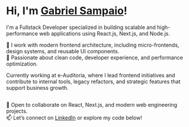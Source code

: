# Hi, I'm <a href="https://www.linkedin.com/in/gabrielsampaiolimadearaujo/">Gabriel Sampaio</a>!

<p align="left"> 
I'm a Fullstack Developer specialized in building scalable and high-performance web applications using React.js, Next.js, and Node.js.

🔧 I work with modern frontend architecture, including micro-frontends, design systems, and reusable UI components.  
🚀 Passionate about clean code, developer experience, and performance optimization.

Currently working at e-Auditoria, where I lead frontend initiatives and contribute to internal tools, legacy refactors, and strategic features that support business growth.

</p>

##

💬 Open to collaborate on React, Next.js, and modern web engineering projects.  
📫 Let’s connect on [LinkedIn](https://linkedin.com/in/gabrielsampaiolima) or explore my code below!
